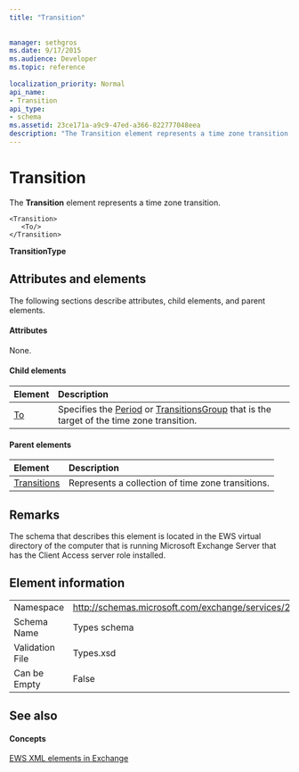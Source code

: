 ```yaml
---
title: "Transition"
 
 
manager: sethgros
ms.date: 9/17/2015
ms.audience: Developer
ms.topic: reference
 
localization_priority: Normal
api_name:
- Transition
api_type:
- schema
ms.assetid: 23ce171a-a9c9-47ed-a366-822777048eea
description: "The Transition element represents a time zone transition."
---
```


# Transition

The **Transition** element represents a time zone transition. 
  
```
<Transition>
   <To/>
</Transition>
```

 **TransitionType**
## Attributes and elements

The following sections describe attributes, child elements, and parent elements.
  
#### Attributes

None.
  
#### Child elements

|**Element**|**Description**|
|:-----|:-----|
|[To](to.md) <br/> |Specifies the [Period](period.md) or [TransitionsGroup](transitionsgroup.md) that is the target of the time zone transition.  <br/> |
   
#### Parent elements

|**Element**|**Description**|
|:-----|:-----|
|[Transitions](transitions.md) <br/> |Represents a collection of time zone transitions.  <br/> |
   
## Remarks

The schema that describes this element is located in the EWS virtual directory of the computer that is running Microsoft Exchange Server that has the Client Access server role installed.
  
## Element information

|||
|:-----|:-----|
|Namespace  <br/> |http://schemas.microsoft.com/exchange/services/2006/types  <br/> |
|Schema Name  <br/> |Types schema  <br/> |
|Validation File  <br/> |Types.xsd  <br/> |
|Can be Empty  <br/> |False  <br/> |
   
## See also

#### Concepts

[EWS XML elements in Exchange](ews-xml-elements-in-exchange.md)

